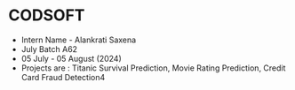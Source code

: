 # CODSOFT

- Intern Name - Alankrati Saxena
- July Batch A62
- 05 July - 05 August (2024)
- Projects are : Titanic Survival Prediction, Movie Rating Prediction, Credit Card Fraud Detection4
